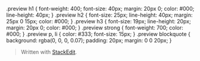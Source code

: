 .preview h1 {
    font-weight: 400;
    font-size: 40px;
    margin: 20px 0;
    color: #000;
    line-height: 40px;
}
.preview h2 {
    font-size: 25px;
    line-height: 40px;
    margin: 25px 0 15px;
    color: #000;
}
.preview h3 {
    font-size: 19px;
    line-height: 20px;
    margin: 20px 0;
    color: #000;
}
.preview strong {
    font-weight: 700;
    color: #000;
}
.preview p, li {
    color: #333;
    font-size: 15px;
}
.preview blockquote {
    background: rgba(0, 0, 0, 0.07);
    padding: 20px;
    margin: 0 0 20px;
}


> Written with [StackEdit](https://stackedit.io/).
<!--stackedit_data:
eyJoaXN0b3J5IjpbMTI2OTEyNjI5Miw0NDY0Njk2Nl19
-->